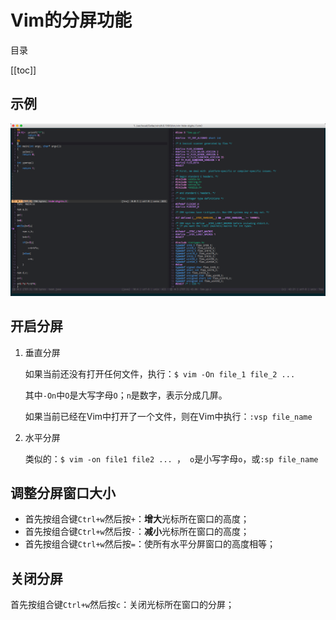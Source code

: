 # Vim的分屏功能

目录

[[toc]]

## 示例

![Vim分屏功能演示](./screen_split.png)

## 开启分屏

1. 垂直分屏

   如果当前还没有打开任何文件，执行：`$ vim -On file_1 file_2 ... `

   其中`-On`中`O`是大写字母`O`；`n`是数字，表示分成几屏。

   如果当前已经在Vim中打开了一个文件，则在Vim中执行：`:vsp file_name`

2. 水平分屏

   类似的：`$ vim -on file1 file2 ... `，` o`是小写字母`o`，或`:sp file_name` 

## 调整分屏窗口大小

- 首先按组合键`Ctrl+w`然后按`+`：**增大**光标所在窗口的高度；
- 首先按组合键`Ctrl+w`然后按`-`：**减小**光标所在窗口的高度；
- 首先按组合键`Ctrl+w`然后按`=`：使所有水平分屏窗口的高度相等；

## 关闭分屏

首先按组合键`Ctrl+w`然后按`c`：关闭光标所在窗口的分屏；